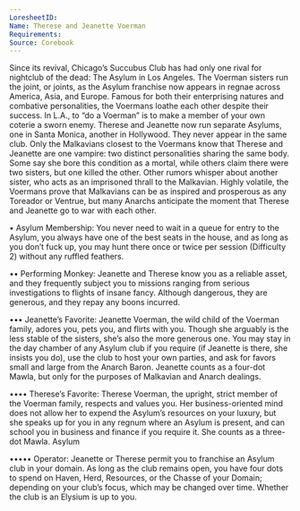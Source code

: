 ```yaml
---
LoresheetID: 
Name: Therese and Jeanette Voerman
Requirements:
Source: Corebook
---
```

Since its revival, Chicago’s Succubus Club has had only one rival for nightclub of the dead: The Asylum in Los Angeles. The Voerman sisters run the joint, or joints, as the Asylum franchise now appears in regnae across America, Asia, and Europe. Famous for both their enterprising natures and combative personalities, the Voermans loathe each other despite their success. In L.A., to “do a Voerman” is to make a member of your own coterie a sworn enemy. Therese and Jeanette now run separate Asylums, one in Santa Monica, another in Hollywood. They never appear in the same club. Only the Malkavians closest to the Voermans know that Therese and Jeanette are one vampire: two distinct personalities sharing the same body. Some say she bore this condition as a mortal, while others claim there were two sisters, but one killed the other. Other rumors whisper about another sister, who acts as an imprisoned thrall to the Malkavian. Highly volatile, the Voermans prove that Malkavians can be as inspired and prosperous as any Toreador or Ventrue, but many Anarchs anticipate the moment that Therese and Jeanette go to war with each other.  

• Asylum Membership: You never need to wait in a queue for entry to the Asylum, you always have one of the best seats in the house, and as long as you don’t fuck up, you may hunt there once or twice per session (Difficulty 2) without any ruffled feathers. 

•• Performing Monkey: Jeanette and Therese know you as a reliable asset, and they frequently subject you to missions ranging from serious investigations to flights of insane fancy. Although dangerous, they are generous, and they repay any boons incurred. 

••• Jeanette’s Favorite: Jeanette Voerman, the wild child of the Voerman family, adores you, pets you, and flirts with you. Though she arguably is the less stable of the sisters, she’s also the more generous one. You may stay in the day chamber of any Asylum club if you require (if Jeanette is there, she insists you do), use the club to host your own parties, and ask for favors small and large from the Anarch Baron. Jeanette counts as a four-dot Mawla, but only for the purposes of Malkavian and Anarch dealings. 

•••• Therese’s Favorite: Therese Voerman, the upright, strict member of the Voerman family, respects and values you. Her business-oriented mind does not allow her to expend the Asylum’s resources on your luxury, but she speaks up for you in any regnum where an Asylum is present, and can school you in business and finance if you require it. She counts as a three-dot Mawla. Asylum 

••••• Operator: Jeanette or Therese permit you to franchise an Asylum club in your domain. As long as the club remains open, you have four dots to spend on Haven, Herd, Resources, or the Chasse of your Domain; depending on your club’s focus, which may be changed over time. Whether the club is an Elysium is up to you.